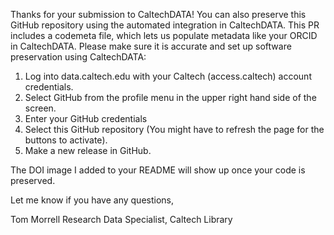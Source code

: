 Thanks for your submission to CaltechDATA!  You can also preserve this GitHub
repository using the automated integration in CaltechDATA. This PR includes a
codemeta file, which lets us populate metadata like your ORCID in
CaltechDATA. Please make sure it is accurate and set up software preservation using CaltechDATA:

1.  Log into data.caltech.edu with your Caltech (access.caltech) account credentials.
2.  Select GitHub from the profile menu in the upper right hand side of the screen.
3.  Enter your GitHub credentials
4.  Select this GitHub repository (You might have to refresh the page for the buttons to activate).
5.  Make a new release in GitHub.

The DOI image I added to your README will show up once your code is preserved.

Let me know if you have any questions,

Tom Morrell
Research Data Specialist, Caltech Library
